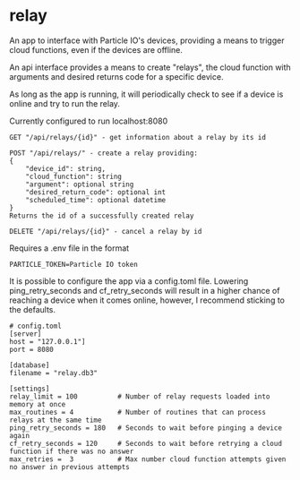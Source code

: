 # relay

An app to interface with Particle IO's devices, providing a means to trigger cloud functions, even if the devices are offline.

An api interface provides a means to create "relays", the cloud function with arguments and desired returns code for a specific device.

As long as the app is running, it will periodically check to see if a device is online and try to run the relay.

Currently configured to run localhost:8080

```
GET "/api/relays/{id}" - get information about a relay by its id
```

```
POST "/api/relays/" - create a relay providing:
{
    "device_id": string,
    "cloud_function": string
    "argument": optional string
    "desired_return_code": optional int
    "scheduled_time": optional datetime
}
Returns the id of a successfully created relay
```

```
DELETE "/api/relays/{id}" - cancel a relay by id
```

Requires a .env file in the format
```
PARTICLE_TOKEN=Particle IO token
```

It is possible to configure the app via a config.toml file. Lowering ping_retry_seconds and cf_retry_seconds will result in a higher chance of reaching a device when it comes online, however, I recommend sticking to the defaults.
```
# config.toml
[server]
host = "127.0.0.1"]
port = 8080

[database]
filename = "relay.db3"

[settings]
relay_limit = 100          # Number of relay requests loaded into memory at once
max_routines = 4           # Number of routines that can process relays at the same time
ping_retry_seconds = 180   # Seconds to wait before pinging a device again
cf_retry_seconds = 120     # Seconds to wait before retrying a cloud function if there was no answer
max_retries =  3           # Max number cloud function attempts given no answer in previous attempts
```

